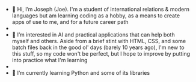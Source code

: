 - 👋 Hi, I’m Joseph (Joe). I'm a student of international relations & modern languages but am learning coding as a hobby, as a means to create apps of use to me, and for a future career path
- 
- 👀 I’m interested in AI and practical applications that can help both myself and others. Aside from a brief stint with HTML, CSS, and some batch files back in the good ol' days (barely 10 years ago), I'm new to this stuff, so my code won't be perfect, but I hope to improve by putting into practice what I'm learning
- 
- 🌱 I’m currently learning Python and some of its libraries

<!---
JoeEnterAUsername/JoeEnterAUsername is a ✨ special ✨ repository because its `README.md` (this file) appears on your GitHub profile.
You can click the Preview link to take a look at your changes.
--->
